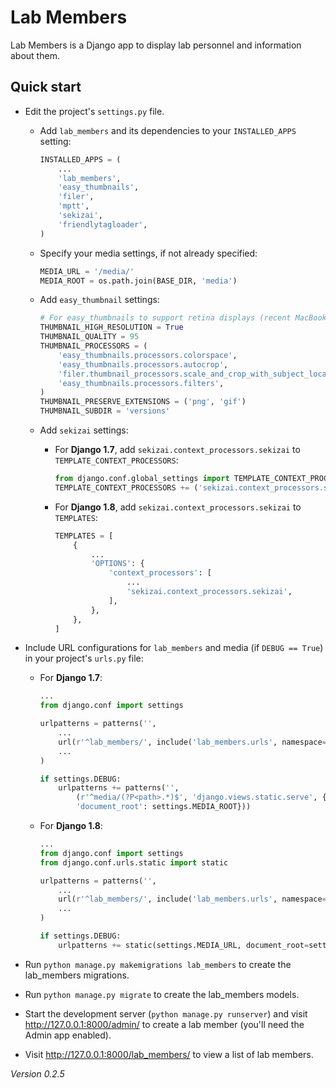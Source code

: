 # Lab Members

Lab Members is a Django app to display lab personnel and information about them.

## Quick start

- Edit the project's `settings.py` file.

    - Add `lab_members` and its dependencies to your `INSTALLED_APPS` setting:

        ```python
        INSTALLED_APPS = (
            ...
            'lab_members',
            'easy_thumbnails',
            'filer',
            'mptt',
            'sekizai',
            'friendlytagloader',
        )
        ```

    - Specify your media settings, if not already specified:

        ```python
        MEDIA_URL = '/media/'
        MEDIA_ROOT = os.path.join(BASE_DIR, 'media')
        ```

    - Add `easy_thumbnail` settings: 

        ```python
        # For easy_thumbnails to support retina displays (recent MacBooks, iOS)
        THUMBNAIL_HIGH_RESOLUTION = True
        THUMBNAIL_QUALITY = 95
        THUMBNAIL_PROCESSORS = (
            'easy_thumbnails.processors.colorspace',
            'easy_thumbnails.processors.autocrop',
            'filer.thumbnail_processors.scale_and_crop_with_subject_location',
            'easy_thumbnails.processors.filters',
        )
        THUMBNAIL_PRESERVE_EXTENSIONS = ('png', 'gif')
        THUMBNAIL_SUBDIR = 'versions'
        ```

    - Add `sekizai` settings:

        - For **Django 1.7**, add `sekizai.context_processors.sekizai` to `TEMPLATE_CONTEXT_PROCESSORS`:

            ```python
            from django.conf.global_settings import TEMPLATE_CONTEXT_PROCESSORS
            TEMPLATE_CONTEXT_PROCESSORS += ('sekizai.context_processors.sekizai',)
            ```

        - For **Django 1.8**, add `sekizai.context_processors.sekizai` to `TEMPLATES`:

            ```python
            TEMPLATES = [
                {
                    ...
                    'OPTIONS': {
                        'context_processors': [
                            ...
                            'sekizai.context_processors.sekizai',
                        ],
                    },
                },
            ]
            ```

- Include URL configurations for `lab_members` and media (if `DEBUG == True`) in your project's `urls.py` file:

    - For **Django 1.7**:

        ```python
        ...
        from django.conf import settings

        urlpatterns = patterns('',
            ...
            url(r'^lab_members/', include('lab_members.urls', namespace='lab_members')),
            ...
        )

        if settings.DEBUG:
            urlpatterns += patterns('',
                (r'^media/(?P<path>.*)$', 'django.views.static.serve', {
                'document_root': settings.MEDIA_ROOT}))
        ```
        
    - For **Django 1.8**:

        ```python
        ...
        from django.conf import settings
        from django.conf.urls.static import static

        urlpatterns = patterns('',
            ...
            url(r'^lab_members/', include('lab_members.urls', namespace='lab_members')),
            ...
        )

        if settings.DEBUG:
            urlpatterns += static(settings.MEDIA_URL, document_root=settings.MEDIA_ROOT)
        ```


- Run `python manage.py makemigrations lab_members` to create the lab_members migrations.

- Run `python manage.py migrate` to create the lab_members models.

- Start the development server (`python manage.py runserver`) and visit http://127.0.0.1:8000/admin/
   to create a lab member (you'll need the Admin app enabled).

- Visit http://127.0.0.1:8000/lab_members/ to view a list of lab members.

*Version 0.2.5*
